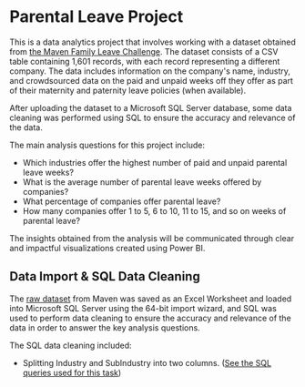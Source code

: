 # Parental Leave Project

This is a data analytics project that involves working with a dataset obtained from [the Maven Family Leave Challenge](https://www.mavenanalytics.io/challenges/maven-family-leave-challenge/2). 
The dataset consists of a CSV table containing 1,601 records, with each record representing a different company. 
The data includes information on the company's name, industry, and crowdsourced data on the paid and unpaid weeks off they offer as part of their maternity and paternity leave policies (when available).

After uploading the dataset to a Microsoft SQL Server database, some data cleaning was performed using SQL to ensure the accuracy and relevance of the data.

The main analysis questions for this project include:

- Which industries offer the highest number of paid and unpaid parental leave weeks?
- What is the average number of parental leave weeks offered by companies?
- What percentage of companies offer parental leave?
- How many companies offer 1 to 5, 6 to 10, 11 to 15, and so on weeks of parental leave?

The insights obtained from the analysis will be communicated through clear and impactful visualizations created using Power BI.

## Data Import & SQL Data Cleaning

The [raw dataset](./data/parental_leave_raw.csv) from Maven was saved as an Excel Worksheet and loaded into Microsoft SQL Server using the 64-bit import wizard, and SQL was used to perform data cleaning to ensure the accuracy and relevance of the data in order to answer the key analysis questions.

The SQL data cleaning included:

- Splitting Industry and SubIndustry into two columns. ([See the SQL queries used for this task](SQLqueries/SplittingIndustrySubIndustry.sql))

